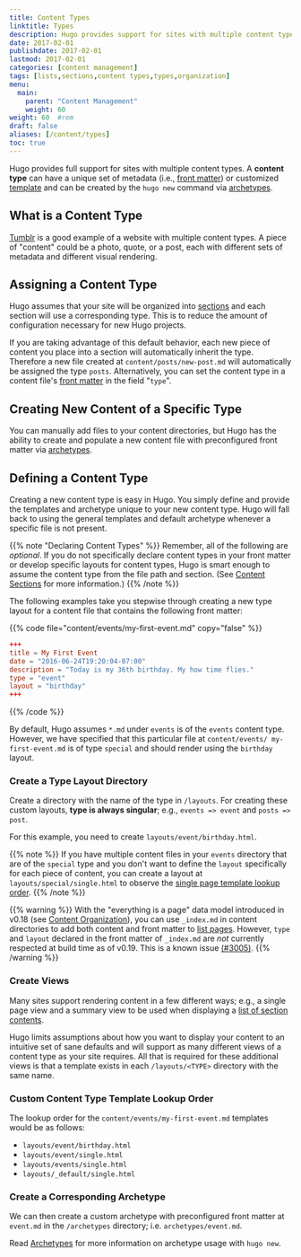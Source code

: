 ```yaml
---
title: Content Types
linktitle: Types
description: Hugo provides support for sites with multiple content types and assumes your site will be organized into sections, where each section will use the corresponding type.
date: 2017-02-01
publishdate: 2017-02-01
lastmod: 2017-02-01
categories: [content management]
tags: [lists,sections,content types,types,organization]
menu:
  main:
    parent: "Content Management"
    weight: 60
weight: 60	#rem
draft: false
aliases: [/content/types]
toc: true
---
```


Hugo provides full support for sites with multiple content types. A **content type** can have a unique set of metadata (i.e., [front matter][]) or customized [template][] and can be created by the `hugo new` command via [archetypes][].

## What is a Content Type

[Tumblr][] is a good example of a website with multiple content types. A piece of "content" could be a photo, quote, or a post, each with different sets of metadata and different visual rendering.

## Assigning a Content Type

Hugo assumes that your site will be organized into [sections][] and each section will use a corresponding type. This is to reduce the amount of configuration necessary for new Hugo projects.

If you are taking advantage of this default behavior, each new piece of content you place into a section will automatically inherit the type. Therefore a new file created at `content/posts/new-post.md` will automatically be assigned the type `posts`. Alternatively, you can set the content type in a content file's [front matter][] in the field "`type`".

## Creating New Content of a Specific Type

You can manually add files to your content directories, but Hugo has the ability to create and populate a new content file with preconfigured front matter via [archetypes][].

## Defining a Content Type

Creating a new content type is easy in Hugo. You simply define and provide the templates and archetype unique to your new content type. Hugo will fall back to using the general templates and default archetype whenever a specific file is not present.

{{% note "Declaring Content Types" %}}
Remember, all of the following are *optional*. If you do not specifically declare content types in your front matter or develop specific layouts for content types, Hugo is smart enough to assume the content type from the file path and section. (See [Content Sections](/content-management/sections/) for more information.)
{{% /note %}}

The following examples take you stepwise through creating a new type layout for a content file that contains the following front matter:

{{% code file="content/events/my-first-event.md" copy="false" %}}
```toml
+++
title = My First Event
date = "2016-06-24T19:20:04-07:00"
description = "Today is my 36th birthday. My how time flies."
type = "event"
layout = "birthday"
+++
```
{{% /code %}}

By default, Hugo assumes `*.md` under `events` is of the `events` content type. However, we have specified that this particular file at `content/events/ my-first-event.md` is of type `special` and should render using the `birthday` layout.

### Create a Type Layout Directory

Create a directory with the name of the type in `/layouts`. For creating these custom layouts, **type is always singular**; e.g., `events => event` and `posts => post`.

For this example, you need to create `layouts/event/birthday.html`.

{{% note %}}
If you have multiple content files in your `events` directory that are of the `special` type and you don't want to define the `layout` specifically for each piece of content, you can create a layout at `layouts/special/single.html` to observe the [single page template lookup order](/templates/single-page-templates/).
{{% /note %}}

{{% warning %}}
With the "everything is a page" data model introduced in v0.18 (see [Content Organization](/content-management/organization/)), you can use `_index.md` in content directories to add both content and front matter to [list pages](/templates/lists/). However, `type` and `layout` declared in the front matter of `_index.md` are *not* currently respected at build time as of v0.19. This is a known issue [(#3005)](https://github.com/spf13/hugo/issues/3005).
{{% /warning %}}

### Create Views

Many sites support rendering content in a few different ways; e.g., a single page view and a summary view to be used when displaying a [list of section contents][sectiontemplates].

Hugo limits assumptions about how you want to display your content to an intuitive set of sane defaults and will support as many different views of a content type as your site requires. All that is required for these additional views is that a template exists in each `/layouts/<TYPE>` directory with the same name.

### Custom Content Type Template Lookup Order

The lookup order for the `content/events/my-first-event.md` templates would be as follows:

* `layouts/event/birthday.html`
* `layouts/event/single.html`
* `layouts/events/single.html`
* `layouts/_default/single.html`

### Create a Corresponding Archetype

We can then create a custom archetype with preconfigured front matter at `event.md` in the `/archetypes` directory; i.e. `archetypes/event.md`.

Read [Archetypes][archetypes] for more information on archetype usage with `hugo new`.

[archetypes]: /content-management/archetypes/
[front matter]: /content-management/front-matter/
[sectiontemplates]: /templates/section-templates/
[sections]: /content-management/sections/
[template]: /templates/
[Tumblr]: https://www.tumblr.com/